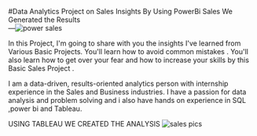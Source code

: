 #Data Analytics Project on Sales Insights
By Using PowerBi Sales We Generated  the Results  
—![power sales](https://user-images.githubusercontent.com/114387483/202376555-335aa994-f7cb-4cde-bc54-6bcab11da9c6.PNG)


In this Project, I'm going to share with you the insights I've learned from Various Basic Projects. You'll learn how to avoid common mistakes . You'll also learn how to get over your fear  and how to increase your skills by this Basic Sales Project .

I am a data-driven, results-oriented analytics person with  internship experience in the Sales and  Business industries. I have a passion for data analysis and problem solving and i also have hands on experience in SQL ,power bi and Tableau.

USING TABLEAU WE CREATED THE ANALYSIS 
![sales pics](https://user-images.githubusercontent.com/114387483/202376839-a18c3bf9-266f-4fc4-b9ed-aa040f753323.PNG)
